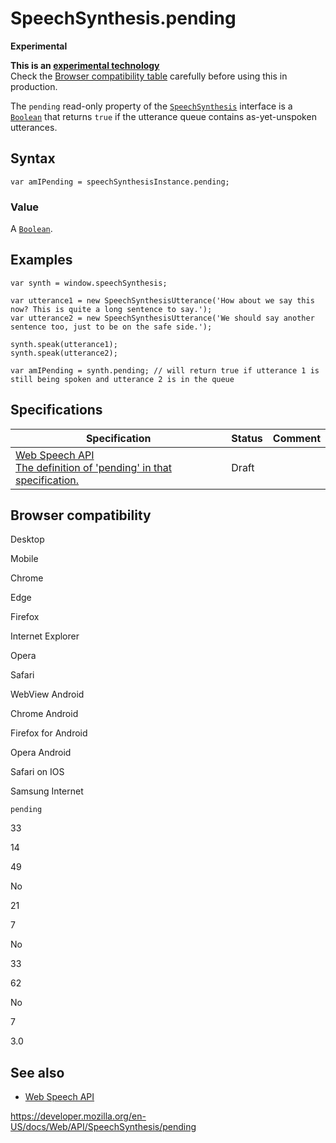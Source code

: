 SpeechSynthesis.pending
=======================

**Experimental**

**This is an [experimental technology](https://developer.mozilla.org/en-US/docs/MDN/Guidelines/Conventions_definitions#experimental)**  
Check the [Browser compatibility table](#browser_compatibility) carefully before using this in production.

The `pending` read-only property of the [`SpeechSynthesis`](../speechsynthesis) interface is a [`Boolean`](https://developer.mozilla.org/en-US/docs/Web/JavaScript/Reference/Global_Objects/Boolean) that returns `true` if the utterance queue contains as-yet-unspoken utterances.

Syntax
------

    var amIPending = speechSynthesisInstance.pending;

### Value

A [`Boolean`](https://developer.mozilla.org/en-US/docs/Web/JavaScript/Reference/Global_Objects/Boolean).

Examples
--------

    var synth = window.speechSynthesis;

    var utterance1 = new SpeechSynthesisUtterance('How about we say this now? This is quite a long sentence to say.');
    var utterance2 = new SpeechSynthesisUtterance('We should say another sentence too, just to be on the safe side.');

    synth.speak(utterance1);
    synth.speak(utterance2);

    var amIPending = synth.pending; // will return true if utterance 1 is still being spoken and utterance 2 is in the queue

Specifications
--------------

<table><thead><tr class="header"><th>Specification</th><th>Status</th><th>Comment</th></tr></thead><tbody><tr class="odd"><td><a href="https://wicg.github.io/speech-api/#dom-speechsynthesis-pending">Web Speech API<br />
<span class="small">The definition of 'pending' in that specification.</span></a></td><td><span class="spec-draft">Draft</span></td><td></td></tr></tbody></table>

Browser compatibility
---------------------

Desktop

Mobile

Chrome

Edge

Firefox

Internet Explorer

Opera

Safari

WebView Android

Chrome Android

Firefox for Android

Opera Android

Safari on IOS

Samsung Internet

`pending`

33

14

49

No

21

7

No

33

62

No

7

3.0

See also
--------

-   [Web Speech API](../web_speech_api)

<a href="https://developer.mozilla.org/en-US/docs/Web/API/SpeechSynthesis/pending" class="_attribution-link">https://developer.mozilla.org/en-US/docs/Web/API/SpeechSynthesis/pending</a>
